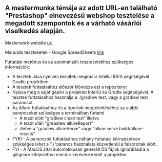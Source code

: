 ## A mestermunka témája az adott URL-en található "Prestashop" elnevezésű webshop tesztelése a megadott szempontok és a várható vásárlói viselkedés alapján.

Masterwork website [url](http://test-automation-shop1.greenfox.academy)

Manuális tesztesetek - Google SpreadSheets [link](https://docs.google.com/spreadsheets/d/1UHG6rrlVBIwq-19tXDOrEtEhtXXLZlG6cJ0u9gdhJnI/edit?usp=sharing)

Futtatási metódus és az automatizált tesztesetekhez szükséges információk:

- A tesztek Java nyelven kerültek megírásra IntelliJ IDEA segítségével Gradle projektben
- A tesztek futtatásához először klónozza ezt a repositoryt
- Nyissa meg a saját gépén a projektet IntelliJ és Gradle segítségével. A tesztek futtatásához használja a ./gradlew test, vagy a gradlew test parancsot.
- Az Allure futtatásához és a riportok megtekintéséhez az alábbi parancsokat szükséges a terminálban futtatni
     - A teszt elött "gradlew clean test" illetve 
     - A teszt után "greadlew allureReport"
     - illetve a "gradlew allureServe" vagy "allure serve build/allure-results"
- FYKI - A parancsok futtatásához néhány futtatási környezetben szükséges lehet a "./"parancs használata közvetlenül a felsoroltak előtt.
- FYI - A MacOS által automatikusan generált DS fájlok ignorálására a gitignore kifejezetten mentori kérésére került a projektbe.
